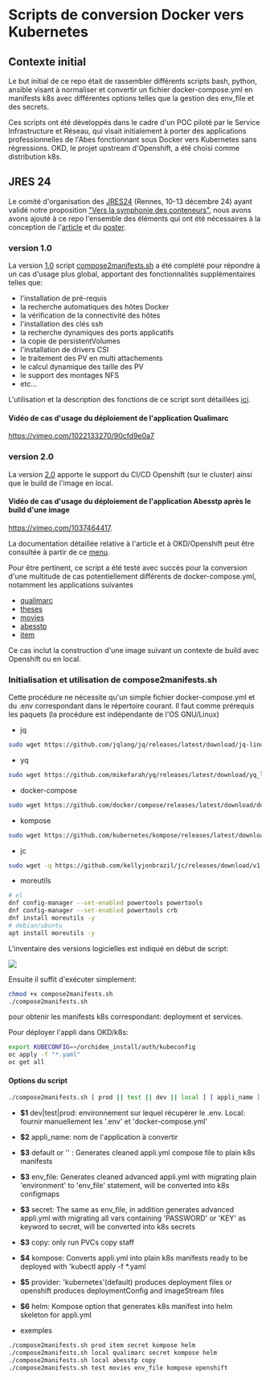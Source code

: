 # Scripts de conversion Docker vers Kubernetes


## Contexte initial

Le but initial de ce repo était de rassembler différents scripts bash, python, ansible visant à normaliser et convertir un fichier docker-compose.yml en manifests k8s avec différentes options telles que la gestion des env_file et des secrets. 

Ces scripts ont été développés dans le cadre d'un POC piloté par le Service Infrastructure et Réseau, qui visait initialement à porter des applications professionnelles de l'Abes fonctionnant sous Docker vers Kubernetes sans régressions. OKD, le projet upstream d'Openshift, a été choisi comme distribution k8s.

## JRES 24
Le comité d'organisation des [JRES24](https://2024.jres.org/) (Rennes, 10-13 décembre 24) ayant validé notre proposition ["Vers la symphonie des conteneurs"](https://2024.jres.org/programme#modal-23), nous avons avons ajouté à ce repo l'ensemble des éléments qui ont été nécessaires à la conception de l'[article](documentation/article_jres24.md) et du [poster](documentation/files/poster-jres-2024.jpg).

### version 1.0
La version [1.0](https://github.com/abes-esr/jres2024-okd/releases/tag/1.0) script [compose2manifests.sh](compose2manifests.sh) a été complété pour répondre à un cas d'usage plus global, apportant des fonctionnalités supplémentaires telles que:
  * l'installation de pré-requis
  * la recherche automatiques des hôtes Docker
  * la vérification de la connectivité des hôtes 
  * l'installation des clés ssh
  * la recherche dynamiques des ports applicatifs
  * la copie de persistentVolumes
  * l'installation de drivers CSI
  * le traitement des PV en multi attachements
  * le calcul dynamique des taille des PV
  * le support des montages NFS
  * etc...

L'utilisation et la description des fonctions de ce script sont détaillées [ici](documentation/compose2manifests_functions.md).

#### Vidéo de cas d'usage du déploiement de l'application Qualimarc
https://vimeo.com/1022133270/90cfd9e0a7 

### version 2.0
La version [2.0](https://github.com/abes-esr/jres2024-okd/releases/tag/2.0) apporte le support du CI/CD Openshift (sur le cluster) ainsi que le build de l'image en local.

#### Vidéo de cas d'usage du déploiement de l'application Abesstp après le build d'une image 
https://vimeo.com/1037464417.


La documentation détaillée relative à l'article et à OKD/Openshift peut être consultée à partir de ce [menu](documentation/README.md).

Pour être pertinent, ce script a été testé avec succès pour la conversion d'une multitude de cas potentiellement différents de docker-compose.yml, notamment les applications suivantes

- [qualimarc](https://github.com/abes-esr/prada-docker)
- [theses](https://github.com/abes-esr/theses-docker)
- [movies](https://github.com/abes-esr/movies-docker)
- [abesstp](https://github.com/abes-esr/abesstp-docker)
- [item](https://github.com/abes-esr/item-docker)


 Ce cas inclut la construction d'une image suivant un contexte de build avec Openshift ou en local.

### Initialisation et utilisation de compose2manifests.sh
Cette procédure ne nécessite qu'un simple fichier docker-compose.yml et du .env correspondant dans le répertoire courant. 
Il faut comme prérequis les paquets (la procédure est indépendante de l'OS GNU/Linux)
- jq
```bash
sudo wget https://github.com/jqlang/jq/releases/latest/download/jq-linux-amd64 -O /usr/local/bin/jq &&  sudo  chmod +x /usr/local/bin/jq
```
- yq
```bash
sudo wget https://github.com/mikefarah/yq/releases/latest/download/yq_linux_amd64 -O /usr/local/bin/yq &&  sudo  chmod +x /usr/local/bin/yq
```
- docker-compose
```bash
sudo wget https://github.com/docker/compose/releases/latest/download/docker-compose-linux-aarch64 -O /usr/local/bin/docker-compose &&  sudo  chmod +x /usr/bin/local/docker-compose
```
- kompose
```bash
sudo wget https://github.com/kubernetes/kompose/releases/latest/download/kompose-linux-amd64 -O /usr/local/bin/kompose &&  sudo  chmod +x /usr/local/bin/kompose
```
- jc
```bash
sudo wget -q https://github.com/kellyjonbrazil/jc/releases/download/v1.25.3/jc-1.25.3-linux-x86_64.tar.gz -O /usr/local/bin/ | tar xzf - |chmod +x /usr/local/bin/jc
```
- moreutils
```bash
# el
dnf config-manager --set-enabled powertools powertools
dnf config-manager --set-enabled powertools crb
dnf install moreutils -y 
# debian/ubuntu
apt install moreutils -y
```

L'inventaire des versions logicielles est indiqué en début de script:

![](documentation/files/Sélection_529.png)

Ensuite il suffit d'exécuter simplement:
```bash
chmod +x compose2manifests.sh
./compose2manifests.sh 
```

pour obtenir les manifests k8s correspondant: deployment et services.

Pour déployer l'appli dans OKD/k8s:
```bash
export KUBECONFIG=~/orchidee_install/auth/kubeconfig
oc apply -f "*.yaml"
oc get all

```
#### Options du script

```bash
./compose2manifests.sh [ prod || test || dev || local ] [ appli_name ] [default || '' || secret || env_file | copy | help] [kompose] [helm]

```

- **$1** dev|test|prod: environnement sur lequel récupérer le .env. Local: fournir manuellement les '.env' et 'docker-compose.yml'

- **$2** appli_name: nom de l'application à convertir

- **$3** default or '' : Generates cleaned appli.yml compose file to plain k8s manifests

- **$3** env_file: Generates cleaned advanced appli.yml with migrating plain 'environment' to 'env_file' statement, will be converted into k8s configmaps

- **$3** secret: The same as env_file, in addition generates advanced appli.yml with migrating all vars containing 'PASSWORD' or 'KEY' as keyword to secret, will be converted into k8s secrets

- **$3** copy: only run PVCs copy staff

- **$4** kompose: Converts appli.yml into plain k8s manifests ready to be deployed with 'kubectl apply -f *.yaml

- **$5** provider: 'kubernetes'(default) produces deployment files or openshift produces deploymentConfig and imageStream files

- **$6** helm: Kompose option that generates k8s manifest into helm skeleton for appli.yml

- exemples
```bash
./compose2manifests.sh prod item secret kompose helm
./compose2manifests.sh local qualimarc secret kompose helm
./compose2manifests.sh local abesstp copy
./compose2manifests.sh test movies env_file kompose openshift
```
